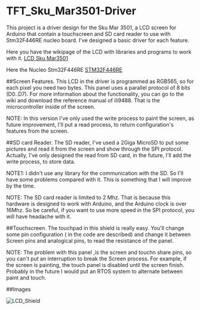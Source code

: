 # TFT_Sku_Mar3501-Driver
This project is a driver design for the Sku Mar 3501, a LCD screen for Arduino that contain a touchscreen and SD card reader  to use with Stm32F446RE nucleo board. I've designed a basic driver for each feature.

Here you have the wikipage of the LCD with libraries and programs to work with it.
[LCD Sku Mar3501](http://www.lcdwiki.com/3.5inch_Arduino_Display-UNO)

Here the Nucleo Stm32F446RE
[STM32F446RE](https://www.st.com/en/microcontrollers-microprocessors/stm32f446re.html)

##Screen Features.
This LCD in the driver is programmed as RGB565, so for each pixel you need two bytes. This panel uses a parallel protocol of 8 bits (D0..D7).
For more information about the functionality, you can go to the wiki and download the reference manual of ili9488. That is the microcontroller inside of the screen.

NOTE: In this version I've only used the write process to paint the screen, as future improvement, I'll put a read process, to return configuration's features from the screen.

##SD card Reader.
The SD reader, I've used a 2Giga MicroSD to put some pictures and read it from the screen and show through the SPI protocol.
Actually, I've only designed the read from SD card, in the future, I'll add the write process, to store data.

NOTE1: I didn't use any library for the communication with the SD. So I'll have some problems compared with it. This is something that I will improve by the time.

NOTE: The SD card reader is limited to 2 Mhz. That is because this hardware is designed to work with Arduino, and the Arduino clock is over 16Mhz. So be careful, if you want to use more speed in the SPI protocol, you will have headache with it.

##Touchscreen.
The touchpad in this shield is really easy. You'll change some pin configuration ( in the code are described) and change it between Screen pins and analogical pins, to read the resistance of the panel.

NOTE: The problem with this panel ,is the screen and touchn share pins, so you can't put an interruption to break the Screen process. For example, if the screen is painting, the touch panel is disabled until the screen finish.
Probably in the future I would put an RTOS system to alternate between paint and touch.

##Images

![LCD_Shield]()